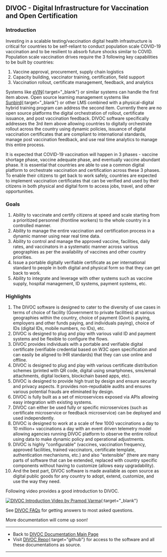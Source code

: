 ## DIVOC - Digital Infrastructure for Vaccination and Open Certification


### Introduction

Investing in a scalable testing/vaccination digital health infrastructure is critical for countries to be self-reliant to conduct population scale COVID-19 vaccination and to be resilient to absorb future shocks similar to COVID. Population scale vaccination drives require the 3 following key capabilities to be built by countries:
1. Vaccine approval, procurement, supply chain logistics
2. Capacity building, vaccinator training, certification, field support
3. Vaccination rollout, certificate management, feedback, and analytics

Systems like [eVIN](https://www.in.undp.org/content/india/en/home/projects/gavi1.html){:target="_blank"} or similar systems can handle the first item above. Open source learning management systems like [Sunbird](https://sunbird.org){:target="_blank"} or other LMS combined with a physical-digital hybrid training program can address the second item. Currently there are no open source platforms the digital orchestration of rollout, certificate issuance, and post vaccination feedback. DIVOC software specifically addresses the 3rd item above allowing countries to digitally orchestrate rollout across the country using dynamic policies, issuance of digital vaccination certificates that are compliant to international standards, manage post vaccination feedback, and use real time analytics to manage this entire process.

It is expected that COVID-19 vaccination will happen in 3 phases - vaccine shortage phase, vaccine adequate phase, and eventually vaccine abundant phase. It is essential that countries are able to use a common digital platform to orchestrate vaccination and certification across these 3 phases. To enable their citizens to get back to work safely, countries are expected to implement vaccination certificates that can be verified and used by their citizens in both physical and digital form to access jobs, travel, and other opportunities.

### Goals

1. Ability to vaccinate and certify citizens at speed and scale starting from a prioritized personnel (frontline workers) to the whole country in a controlled manner.
1. Ability to manage the entire vaccination and certification process in a dynamic manner using near real time data.
1. Ability to control and manage the approved vaccine, facilities, daily rates, and vaccinators in a systematic manner across various geographies as per the availability of vaccines and other country priorities.
1. Issue a portable digitally verifiable certificate as per international standard to people in both digital and physical form so that they can get back to work.
1. Ability to integrate and leverage with other systems such as vaccine supply, hospital management, ID systems, payment systems, etc.

### Highlights

1. The DIVOC software is designed to cater to the diversity of use cases in terms of choice of facility (Government to private facilities) at various geographies within the country, choice of payment (Govt is paying, employers and other funds paying, and individuals paying), choice of IDs (digital IDs, mobile numbers, no IDs), etc.
1. DIVOC is designed to plug and play with various valid ID and payment systems and be flexible to configure the flows.
1. DIVOC provides individuals with a portable and verifiable digital certificate (verifiable credential based on W3C open specification and can easily be aligned to IHR standards) that they can use online and offline. 
1. DIVOC is designed to plug and play with various certificate distribution schemes (printed with QR code, digital using smartphones, sms/email attachments, digital lockers, blockchain based apps, etc).
1. DIVOC is designed to provide high trust by design and ensure security and privacy aspects. It provides non-repudiable audits and ensures various potential frauds are eliminated by design.
1. DIVOC is fully built as a set of microservices exposed via APIs allowing easy integration with existing systems.
1. DIVOC can either be used fully or specific microservices (such as certificate microservice or feedback microservice) can be deployed and used independently.
1. DIVOC is designed to work at a scale of few 1000 vaccinations a day to 10 million+ vaccinations a day with an event driven telemetry model allowing agencies running DIVOC platform to observe the entire rollout using data to make dynamic policy and operational adjustments.
1. DIVOC is highly "configurable" (vaccines, vaccination frequency, approved facilities, trained vaccinators, certificate template, authentication mechanisms,  etc.) and also "extensible" (there are many parts of software that can be extended, replaced with country specific components without having to customize (allows easy upgradability).
1. And the best part, DIVOC software is made available as open source as digital public goods for any country to adopt, extend, customize, and use the way they need.

Following video provides a good introduction to DIVOC.

[![DIVOC Introduction Video by Pramod Varma](/resources/intro-video-thumnail.png)](https://www.youtube.com/watch?v=tOuPDAy7r90){:target="_blank"}

See [DIVOC FAQs](faqs.md) for getting answers to most asked questions. 

More documentation will come up soon!

- - -
* Back to [DIVOC Documentation Main Page](/index.md)
* Visit [DIVOC Repo](https://github.com/bharat-dpi/DIVOC){:target="github"} for access to the software and all these documentations as source.
- - -
